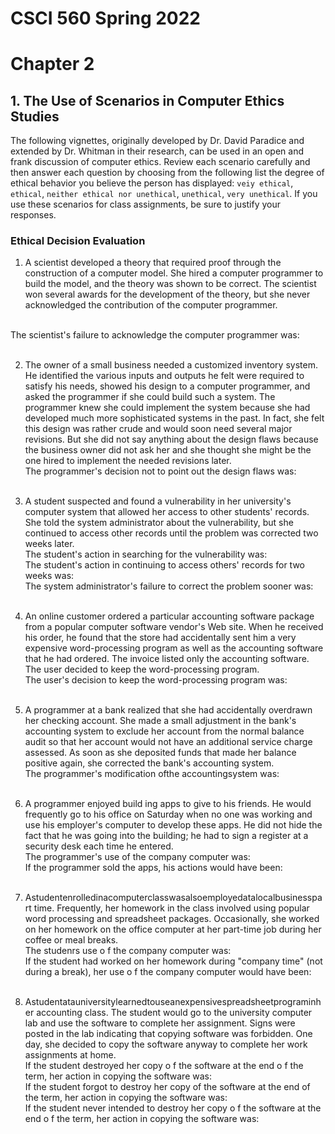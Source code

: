 # CSCI 560 Spring 2022
# Chapter 2
## 1. The Use of Scenarios in Computer Ethics Studies
The following vignettes, originally developed by Dr. David Paradice and extended by
Dr. Whitman in their research, can be used in an open and frank discussion of computer ethics. Review each scenario carefully and then answer each question by choosing from the following list the degree of ethical behavior you believe the person has displayed: `veiy ethical`, `ethical`, `neither ethical nor unethical`, `unethical`, `very unethical`. If you use these scenarios for class assignments, be sure to justify your responses.

### Ethical Decision Evaluation
1. A scientist developed a theory that required proof through the construction of a computer model. She hired a computer programmer to build the model, and the theory was shown to be correct. The scientist won several awards for the development of the theory, but she never acknowledged the contribution of the computer programmer.
<br>
The scientist's failure to acknowledge the computer programmer was:<br><br>

2. The owner of a small business needed a customized inventory system. He identified
the various inputs and outputs he felt were required to satisfy his needs, showed his design to a computer programmer, and asked the programmer if she could build such
a system. The programmer knew she could implement the system because she had developed much more sophisticated systems in the past. In fact, she felt this design was rather crude and would soon need several major revisions. But she did not say anything about the design flaws because the business owner did not ask her and she thought she might be the one hired to implement the needed revisions later.
<br>The programmer's decision not to point out the design flaws was:<br><br>

3. A student suspected and found a vulnerability in her university's computer system
that allowed her access to other students' records. She told the system administrator about the vulnerability, but she continued to access other records until the problem was corrected two weeks later.
<br>The student's action in searching for the vulnerability was:
<br>The student's action in continuing to access others' records for two weeks was:
<br>The system administrator's failure to correct the problem sooner was:<br><br>

4. An online customer ordered a particular accounting software package from a popular computer software vendor's Web site. When he received his order, he found that the store had accidentally sent him a very expensive word-processing program as well as the accounting software that he had ordered. The invoice listed only the accounting software. The user decided to keep the word-processing program.
<br>The user's decision to keep the word-processing program was:<br><br>


5. A programmer at a bank realized that she had accidentally overdrawn her checking account. She made a small adjustment in the bank's accounting system to exclude her account from the normal balance audit so that her account would not have an additional service charge assessed. As soon as she deposited funds that made her balance positive again, she corrected the bank's accounting system.
<br>The programmer's modification ofthe accountingsystem was:<br><br>

6. A programmer enjoyed build ing apps to give to his friends. He would frequently go to his office on Saturday when no one was working and use his employer's computer to develop these apps. He did not hide the fact that he was going into the building; he had to sign a register at a security desk each time he entered.
<br>The programmer's use of the company computer was:
<br>If the programmer sold the apps, his actions would have been:<br><br>

7. Astudentenrolledinacomputerclasswasalsoemployedatalocalbusinesspart time. Frequently, her homework in the class involved using popular word processing and spreadsheet packages. Occasionally, she worked on her homework on the office computer at her part-time job during her coffee or meal breaks.
<br>The studenrs use o f the company computer was:
<br>If the student had worked on her homework during "company time" (not during a break), her use o f the company computer would have been:<br><br>

8. Astudentatauniversitylearnedtouseanexpensivespreadsheetprograminher accounting class. The student would go to the university computer lab and use the software to complete her assignment. Signs were posted in the lab indicating that copying software was forbidden. One day, she decided to copy the software anyway to complete her work assignments at home.
<br>If the student destroyed her copy o f the software at the end o f the term, her action in copying the software was:
<br>If the student forgot to destroy her copy of the software at the end of the term, her action in copying the software was:
<br>If the student never intended to destroy her copy o f the software at the end o f the term, her action in copying the software was:<br><br>
